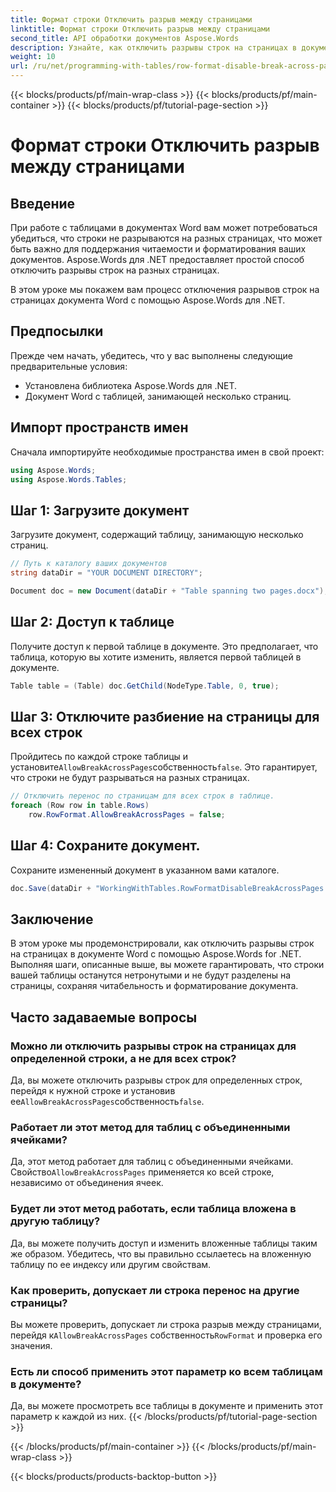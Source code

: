 ```yaml
---
title: Формат строки Отключить разрыв между страницами
linktitle: Формат строки Отключить разрыв между страницами
second_title: API обработки документов Aspose.Words
description: Узнайте, как отключить разрывы строк на страницах в документах Word с помощью Aspose.Words для .NET, чтобы сохранить читаемость и форматирование таблиц.
weight: 10
url: /ru/net/programming-with-tables/row-format-disable-break-across-pages/
---
```


{{< blocks/products/pf/main-wrap-class >}}
{{< blocks/products/pf/main-container >}}
{{< blocks/products/pf/tutorial-page-section >}}

# Формат строки Отключить разрыв между страницами

## Введение

При работе с таблицами в документах Word вам может потребоваться убедиться, что строки не разрываются на разных страницах, что может быть важно для поддержания читаемости и форматирования ваших документов. Aspose.Words для .NET предоставляет простой способ отключить разрывы строк на разных страницах.

В этом уроке мы покажем вам процесс отключения разрывов строк на страницах документа Word с помощью Aspose.Words для .NET.

## Предпосылки

Прежде чем начать, убедитесь, что у вас выполнены следующие предварительные условия:
- Установлена библиотека Aspose.Words для .NET.
- Документ Word с таблицей, занимающей несколько страниц.

## Импорт пространств имен

Сначала импортируйте необходимые пространства имен в свой проект:

```csharp
using Aspose.Words;
using Aspose.Words.Tables;
```

## Шаг 1: Загрузите документ

Загрузите документ, содержащий таблицу, занимающую несколько страниц.

```csharp
// Путь к каталогу ваших документов
string dataDir = "YOUR DOCUMENT DIRECTORY";

Document doc = new Document(dataDir + "Table spanning two pages.docx");
```

## Шаг 2: Доступ к таблице

Получите доступ к первой таблице в документе. Это предполагает, что таблица, которую вы хотите изменить, является первой таблицей в документе.

```csharp
Table table = (Table) doc.GetChild(NodeType.Table, 0, true);
```

## Шаг 3: Отключите разбиение на страницы для всех строк

 Пройдитесь по каждой строке таблицы и установите`AllowBreakAcrossPages`собственность`false`. Это гарантирует, что строки не будут разрываться на разных страницах.

```csharp
// Отключить перенос по страницам для всех строк в таблице.
foreach (Row row in table.Rows)
    row.RowFormat.AllowBreakAcrossPages = false;
```

## Шаг 4: Сохраните документ.

Сохраните измененный документ в указанном вами каталоге.

```csharp
doc.Save(dataDir + "WorkingWithTables.RowFormatDisableBreakAcrossPages.docx");
```

## Заключение

В этом уроке мы продемонстрировали, как отключить разрывы строк на страницах в документе Word с помощью Aspose.Words for .NET. Выполняя шаги, описанные выше, вы можете гарантировать, что строки вашей таблицы останутся нетронутыми и не будут разделены на страницы, сохраняя читабельность и форматирование документа.

## Часто задаваемые вопросы

### Можно ли отключить разрывы строк на страницах для определенной строки, а не для всех строк?  
 Да, вы можете отключить разрывы строк для определенных строк, перейдя к нужной строке и установив ее`AllowBreakAcrossPages`собственность`false`.

### Работает ли этот метод для таблиц с объединенными ячейками?  
 Да, этот метод работает для таблиц с объединенными ячейками. Свойство`AllowBreakAcrossPages` применяется ко всей строке, независимо от объединения ячеек.

### Будет ли этот метод работать, если таблица вложена в другую таблицу?  
Да, вы можете получить доступ и изменить вложенные таблицы таким же образом. Убедитесь, что вы правильно ссылаетесь на вложенную таблицу по ее индексу или другим свойствам.

### Как проверить, допускает ли строка перенос на другие страницы?  
 Вы можете проверить, допускает ли строка разрыв между страницами, перейдя к`AllowBreakAcrossPages` собственность`RowFormat` и проверка его значения.

### Есть ли способ применить этот параметр ко всем таблицам в документе?  
Да, вы можете просмотреть все таблицы в документе и применить этот параметр к каждой из них.
{{< /blocks/products/pf/tutorial-page-section >}}

{{< /blocks/products/pf/main-container >}}
{{< /blocks/products/pf/main-wrap-class >}}

{{< blocks/products/products-backtop-button >}}

